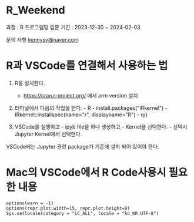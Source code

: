 # R_Weekend

과정 : R 프로그램밍 입문
기간 : 2023-12-30 ~ 2024-02-03

문의 사항
kennysy@naver.com

# R과 VSCode를 연결해서 사용하는 법
1. R을 설치한다.
 	- https://cran.r-project.org/ 에서 arm version 설치

  2. 터미널에서 다음의 작업을 한다.
	- R
	- install.packages("IRkernel")
	- IRkernel::installspec(name="r", displayname="R")
	- q()

  3. VSCode를 실행하고
	- ipyb file을 하나 생성하고
	- Kernel을 선택한다. 
	- 선택시 Jupyter Kernel에서 선택한다.

 VSCode에는 Jupyter 관련 package가 기존에 설치 되어 있어야 한다.

 # Mac의 VSCode에서 R Code사용시 필요한 내용

    options(warn = -1)
    options(repr.plot.width=15, repr.plot.height=9) 
    Sys.setlocale(category = "LC_ALL", locale = "ko_KR.UTF-8")
